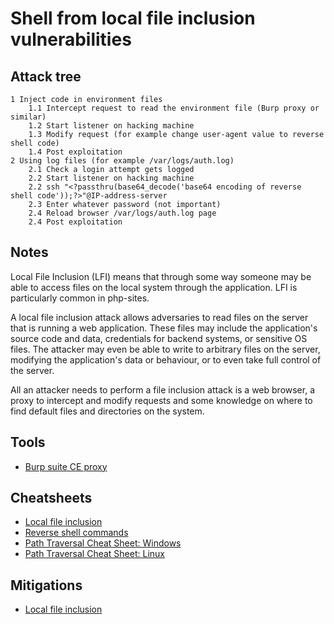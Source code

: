 # Shell from local file inclusion vulnerabilities

## Attack tree

```text
1 Inject code in environment files
    1.1 Intercept request to read the environment file (Burp proxy or similar)
    1.2 Start listener on hacking machine
    1.3 Modify request (for example change user-agent value to reverse shell code)
    1.4 Post exploitation
2 Using log files (for example /var/logs/auth.log)
    2.1 Check a login attempt gets logged
    2.2 Start listener on hacking machine
    2.2 ssh "<?passthru(base64_decode('base64 encoding of reverse shell code'));?>"@IP-address-server
    2.3 Enter whatever password (not important)
    2.4 Reload browser /var/logs/auth.log page
    2.4 Post exploitation
```

## Notes

Local File Inclusion (LFI) means that through some way someone may be able to access files on the local system 
through the application. LFI is particularly common in php-sites.

A local file inclusion attack allows adversaries to read files on the server that is running a web application. 
These files may include the application's source code and data, credentials for backend systems, or sensitive OS files. 
The attacker may even be able to write to arbitrary files on the server, modifying the application's data or behaviour, 
or to even take full control of the server.

All an attacker needs to perform a file inclusion attack is a web browser, a proxy to intercept and modify requests and 
some knowledge on where to find default files and directories on the system.

## Tools
* [Burp suite CE proxy](https://portswigger.net/burp/documentation/desktop/getting-started/intercepting-http-traffic)

## Cheatsheets
* [Local file inclusion](cheatsheets:docs/application/lfi)
* [Reverse shell commands](cheatsheets:docs/application/reverse-shell-commands)
* [Path Traversal Cheat Sheet: Windows](https://www.akimbocore.com/article/windows-path-traversal-cheat-sheet/)
* [Path Traversal Cheat Sheet: Linux](https://www.akimbocore.com/article/linux-path-traversal-cheat-sheet/)

## Mitigations
* [Local file inclusion](app-mitigations:docs/coding/lfi)